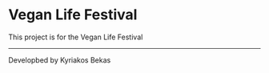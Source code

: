 # Vegan Life Festival

This project is for the Vegan Life Festival

---

Developbed by Kyriakos Bekas
